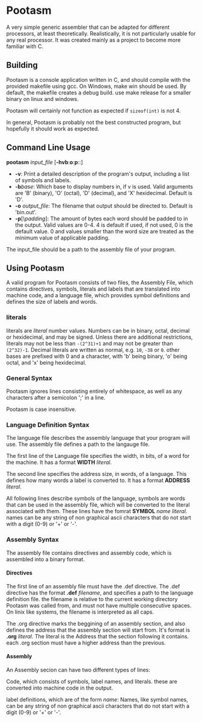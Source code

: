 # Pootasm
A very simple generic assembler that can be adapted for different processors, at least theoretically.
Realistically, it is not particularly usable for any real processor. It was created mainly as a project to become more familiar with C.

## Building
Pootasm is a console application written in C, and should compile with the provided makefile using gcc. On Windows, make win should be used. By default, the makefile creates a debug build. use make release for a smaller binary on linux and windows.

Pootasm will certainly not function as expected if `sizeof(int)` is not 4.

In general, Pootasm is probably not the best constructed program, but hopefully it should work as expected.

## Command Line Usage
**pootasm** *input_file* \[**\-hvb**:**o**:**p**::]
+ **\-v**: Print a detailed description of the program's output, including a list of symbols and labels.
+ **\-b***base*: Which base to display numbers in, if v is used. Valid arguments are 'B' (binary), 'O' (octal), 'D' (decimal), and 'X' hexidecimal. Default is 'D'.
+ **\-o** *output_file*: The filename that output should be directed to. Default is 'bin.out'.
+ **\-p**[*\padding*]: The amount of bytes each word should be padded to in the output. Valid values are 0-4. 4 is default if used, if not used, 0 is the default value. 0 and values smaller than the word size are treated as the minimum value of applicable padding.

The input_file should be a path to the assembly file of your program.

## Using Pootasm

A valid program for Pootasm consists of two files, the Assembly File, which contains directives, symbols, literals and labels that are translated into machine code, and a language file, which provides symbol definitions and defines the size of labels and words.


### literals
literals are *literal* number values. Numbers can be in binary, octal, decimal or hexidecimal, and may be signed. Unless there are additional restrictions, literals may not be less than `-(2^31)+1` and may not be greater than `(2^32)-1`. Decimal literals are written as normal, e.g. `10`, `-38` or `0`. other bases are prefixed with 0 and a character, with 'b' being binary, 'o' being octal, and 'x' being hexidecimal.


### General Syntax
Pootasm ignores lines consisting entirely of whitespace, as well as any characters after a semicolon ';' in a line.

Pootasm is case insensitive.


### Language Definition Syntax
The language file describes the assembly language that your program will use. The assembly file defines a path to the langauge file.

The first line of the Language file specifies the width, in bits, of a word for the machine. It has a format **WIDTH** *literal*. 

The second line specifies the address size, in words, of a language. This defines how many words a label is converted to. It has a format **ADDRESS** *literal*.

All following lines describe symbols of the language, symbols are words that can be used in the assembly file, which will be converted to the literal associated with them. These lines have the fomrat **SYMBOL** *name* *literal*. names can be any string of non graphical ascii characters that do not start with a digit (0-9) or '+' or '-'.


### Assembly Syntax

The assembly file contains directives and assembly code, which is assembled into a binary format. 

#### Directives

The first line of an assembly file must have the .def directive. The .def directive has the format **.def** *filename*, and specifies a path to the language definition file. the filename is relative to the current working directory Pootasm was called from, and must not have multiple consecutive spaces. On linix like systems, the filename is interpreted as all caps.

The .org directive marks the beggining of an assembly section, and also defines the address that the assembly section will start from. It's format is **.org** *literal*. The literal is the Address that the section following it contains. each .org section must have a higher address than the previous.

#### Assembly
An Assembly secion can have two different types of lines:

Code, which consists of symbols, label names, and literals. these are converted into machine code in the output.

label definitions, which are of the form *name*: Names, like symbol names, can be any string of non graphical ascii characters that do not start with a digit (0-9) or '+' or '-'.




    

